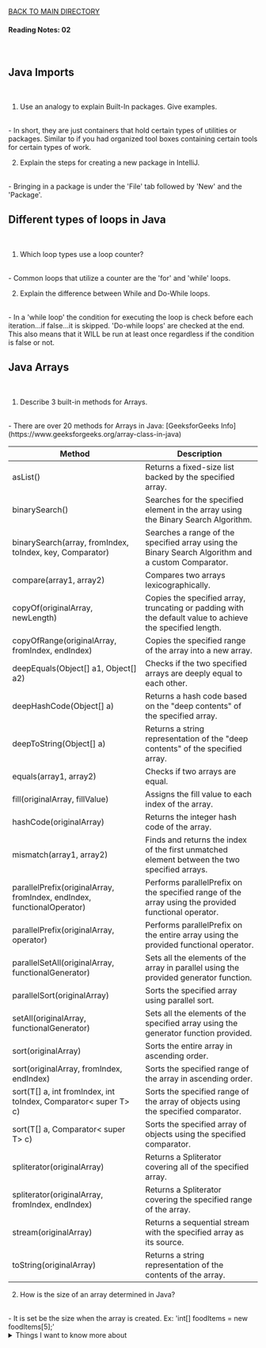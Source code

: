 [BACK TO MAIN DIRECTORY](../README.md)

#### Reading Notes: 02
<br>

## Java Imports
<br>

1. Use an analogy to explain Built-In packages. Give examples.
<br>
- In short, they are just containers that hold certain types of utilities or packages. Similar to if you had organized tool boxes containing certain tools for certain types of work.

2. Explain the steps for creating a new package in IntelliJ.
<br>
- Bringing in a package is under the 'File' tab followed by 'New' and the 'Package'.

## Different types of loops in Java
<br>

1. Which loop types use a loop counter?
<br>
- Common loops that utilize a counter are the 'for' and 'while' loops.

2. Explain the difference between While and Do-While loops.
<br>
- In a 'while loop' the condition for executing the loop is check before each iteration...if false...it is skipped. 'Do-while loops' are checked at the end. This also means that it WILL be run at least once regardless if the condition is false or not.
<br>

## Java Arrays
<br>

1. Describe 3 built-in methods for Arrays.
<br>
- There are over 20 methods for Arrays in Java: [GeeksforGeeks Info](https://www.geeksforgeeks.org/array-class-in-java)
<br>

| Method                                                 | Description                                                                                                                 |
|--------------------------------------------------------|-----------------------------------------------------------------------------------------------------------------------------|
| asList()                                               | Returns a fixed-size list backed by the specified array.                                                                    |
| binarySearch()                                         | Searches for the specified element in the array using the Binary Search Algorithm.                                          |
| binarySearch(array, fromIndex, toIndex, key, Comparator)| Searches a range of the specified array using the Binary Search Algorithm and a custom Comparator.                          |
| compare(array1, array2)                                | Compares two arrays lexicographically.                                                                                      |
| copyOf(originalArray, newLength)                       | Copies the specified array, truncating or padding with the default value to achieve the specified length.                   |
| copyOfRange(originalArray, fromIndex, endIndex)        | Copies the specified range of the array into a new array.                                                                   |
| deepEquals(Object[] a1, Object[] a2)                   | Checks if the two specified arrays are deeply equal to each other.                                                          |
| deepHashCode(Object[] a)                               | Returns a hash code based on the "deep contents" of the specified array.                                                    |
| deepToString(Object[] a)                               | Returns a string representation of the "deep contents" of the specified array.                                              |
| equals(array1, array2)                                 | Checks if two arrays are equal.                                                                                             |
| fill(originalArray, fillValue)                         | Assigns the fill value to each index of the array.                                                                          |
| hashCode(originalArray)                                | Returns the integer hash code of the array.                                                                                 |
| mismatch(array1, array2)                               | Finds and returns the index of the first unmatched element between the two specified arrays.                               |
| parallelPrefix(originalArray, fromIndex, endIndex, functionalOperator) | Performs parallelPrefix on the specified range of the array using the provided functional operator.          |
| parallelPrefix(originalArray, operator)                | Performs parallelPrefix on the entire array using the provided functional operator.                                         |
| parallelSetAll(originalArray, functionalGenerator)     | Sets all the elements of the array in parallel using the provided generator function.                                      |
| parallelSort(originalArray)                            | Sorts the specified array using parallel sort.                                                                              |
| setAll(originalArray, functionalGenerator)             | Sets all the elements of the specified array using the generator function provided.                                        |
| sort(originalArray)                                    | Sorts the entire array in ascending order.                                                                                  |
| sort(originalArray, fromIndex, endIndex)               | Sorts the specified range of the array in ascending order.                                                                  |
| sort(T[] a, int fromIndex, int toIndex, Comparator< super T> c) | Sorts the specified range of the array of objects using the specified comparator.                                  |
| sort(T[] a, Comparator< super T> c)                    | Sorts the specified array of objects using the specified comparator.                                                        |
| spliterator(originalArray)                             | Returns a Spliterator covering all of the specified array.                                                                  |
| spliterator(originalArray, fromIndex, endIndex)        | Returns a Spliterator covering the specified range of the array.                                                            |
| stream(originalArray)                                  | Returns a sequential stream with the specified array as its source.                                                         |
| toString(originalArray)                                | Returns a string representation of the contents of the array.                                                               |


2. How is the size of an array determined in Java?
<br>
- It is set be the size when the array is created.
Ex: 'int[] foodItems = new foodItems[5];'



<details>
<summary>Things I want to know more about</summary>

Begin writing here...
  
</details>